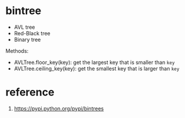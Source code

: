 # bintree

- AVL tree
- Red-Black tree
- Binary tree


Methods:

- AVLTree.floor_key(key): get the largest key that is smaller than `key`
- AVLTree.ceiling_key(key): get the smallest key that is larger than `key`

# reference
1. https://pypi.python.org/pypi/bintrees
